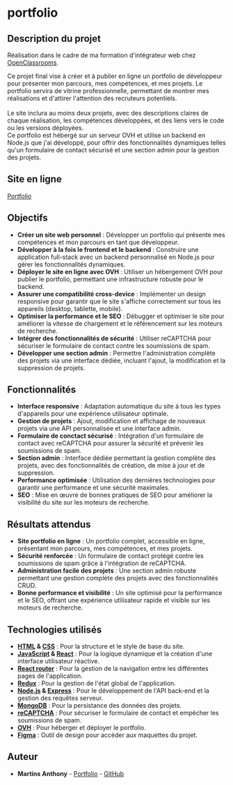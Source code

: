 # portfolio

## Description du projet

Réalisation dans le cadre de ma formation d'intégrateur web chez [OpenClassrooms](https://openclassrooms.com/fr/).<br>

Ce projet final vise à créer et à publier en ligne un portfolio de développeur pour présenter mon parcours, mes compétences, et mes projets. Le portfolio servira de vitrine professionnelle, permettant de montrer mes réalisations et d'attirer l'attention des recruteurs potentiels.<br><br>
Le site inclura au moins deux projets, avec des descriptions claires de chaque réalisation, les compétences développées, et des liens vers le code ou les versions déployées.<br> 
Ce portfolio est hébergé sur un serveur OVH et utilise un backend en Node.js que j'ai développé, pour offrir des fonctionnalités dynamiques telles qu'un formulaire de contact sécurisé et une section admin pour la gestion des projets.

## Site en ligne

[Portfolio](https://webcraft-anthony.com/)

## Objectifs

- **Créer un site web personnel** : Développer un portfolio qui présente mes compétences et mon parcours en tant que développeur.
- **Développer à la fois le frontend et le backend** : Construire une application full-stack avec un backend personnalisé en Node.js pour gérer les fonctionnalités dynamiques.
- **Déployer le site en ligne avec OVH** : Utiliser un hébergement OVH pour publier le portfolio, permettant une infrastructure robuste pour le backend.
- **Assurer une compatibilité cross-device** : Implémenter un design responsive pour garantir que le site s'affiche correctement sur tous les appareils (desktop, tablette, mobile).
- **Optimiser la performance et le SEO** : Débugger et optimiser le site pour améliorer la vitesse de chargement et le référencement sur les moteurs de recherche.
- **Intégrer des fonctionnalités de sécurité** : Utiliser reCAPTCHA pour sécuriser le formulaire de contact contre les soumissions de spam.
- **Développer une section admin** : Permettre l'administration complète des projets via une interface dédiée, incluant l'ajout, la modification et la suppression de projets.

## Fonctionnalités

- **Interface responsive** : Adaptation automatique du site à tous les types d'appareils pour une expérience utilisateur optimale.
- **Gestion de projets** : Ajout, modification et affichage de nouveaux projets via une API personnalisée et une interface admin.
- **Formulaire de conctact sécurisé** : Intégration d'un formulaire de contact avec reCAPTCHA pour assurer la sécurité et prévenir les soumissions de spam.
- **Section admin** : Interface dédiée permettant la gestion complète des projets, avec des fonctionnalités de création, de mise à jour et de suppression.
- **Performance optimisée** : Utilisation des dernières technologies pour garantir une performance et une sécurité maximales.
- **SEO** : Mise en œuvre de bonnes pratiques de SEO pour améliorer la visibilité du site sur les moteurs de recherche.

## Résultats attendus

- **Site portfolio en ligne** : Un portfolio complet, accessible en ligne, présentant mon parcours, mes compétences, et mes projets.
- **Sécurité renforcée** : Un formulaire de contact protégé contre les soumissions de spam grâce à l'intégration de reCAPTCHA.
- **Administration facile des projets** : Une section admin robuste permettant une gestion complète des projets avec des fonctionnalités CRUD.
- **Bonne performance et visibilité** : Un site optimisé pour la performance et le SEO, offrant une expérience utilisateur rapide et visible sur les moteurs de recherche.

## Technologies utilisés

- **[HTML](https://developer.mozilla.org/fr/docs/Web/HTML) & [CSS](https://developer.mozilla.org/fr/docs/Web/CSS)** : Pour la structure et le style de base du site.
- **[JavaScript](https://developer.mozilla.org/fr/docs/Web/JavaScript) & [React](https://react.dev/)** : Pour la logique dynamique et la création d'une interface utilisateur réactive.
- **[React router](https://reactrouter.com/en/main)** : Pour la gestion de la navigation entre les différentes pages de l'application.
- **[Redux](https://redux.js.org/)** : Pour la gestion de l'état global de l'application.
- **[Node.js](https://nodejs.org/fr) & [Express](https://expressjs.com/fr/)** : Pour le développement de l'API back-end et la gestion des requêtes serveur.
- **[MongoDB](https://www.mongodb.com/fr-fr)** : Pour la persistance des données des projets.
- **[reCAPTCHA](https://www.google.com/recaptcha/about/)** : Pour sécuriser le formulaire de contact et empêcher les soumissions de spam.
- **[OVH](https://www.ovhcloud.com/fr/)** : Pour héberger et déployer le portfolio.
- **[Figma](https://www.figma.com/fr-fr/)** : Outil de design pour accéder aux maquettes du projet.

## Auteur

- **Martins Anthony** - [Portfolio](https://webcraft-anthony.com/) - [GitHub](https://github.com/Martins-Anthony)
